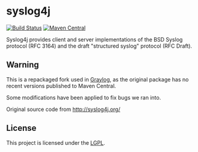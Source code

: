 syslog4j
========

[![Build Status](https://travis-ci.org/graylog-labs/syslog4j-graylog2.svg)](https://travis-ci.org/graylog-labs/syslog4j-graylog2)
[![Maven Central](https://maven-badges.herokuapp.com/maven-central/org.graylog2/syslog4j/badge.svg)](https://maven-badges.herokuapp.com/maven-central/org.graylog2/syslog4j)

Syslog4j provides client and server implementations of the BSD Syslog protocol
(RFC 3164) and the draft "structured syslog" protocol (RFC Draft).

## Warning

This is a repackaged fork used in [Graylog](https://www.graylog.org/), as the
original package has no recent versions published to Maven Central.

Some modifications have been applied to fix bugs we ran into.

Original source code from http://syslog4j.org/

## License

This project is licensed under the [LGPL](http://www.gnu.org/licenses/lgpl-2.1.html).
